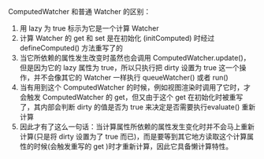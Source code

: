 ComputedWatcher 和普通 Watcher 的区别： 

1. 用 lazy 为 true 标示为它是一个计算 Watcher 
2. 计算 Watcher 的 get 和 set 是在初始化 (initComputed) 时经过 defineComputed() 方法重写了的 
3. 当它所依赖的属性发生改变时虽然也会调用 ComputedWatcher.update()，但是因为它的 lazy 属性为 true，所以只执行把 dirty 设置为 true 这一个操作，并不会像其它的 Watcher 一样执行 queueWatcher() 或者 run() 
4. 当有用到这个 ComputedWatcher 的时候，例如视图渲染时调用了它时，才会触发 ComputedWatcher 的 get，但又由于这个 get 在初始化时被重写了，其内部会判断 dirty 的值是否为 true 来决定是否需要执行evaluate() 重新计算 
5. 因此才有了这么一句话：当计算属性所依赖的属性发生变化时并不会马上重新计算(只是将 dirty 设置为了 true 而已)，而是要等到其它地方读取这个计算属性的时候(会触发重写的 get )时才重新计算，因此它具备懒计算特性。